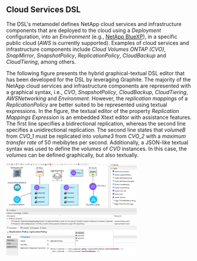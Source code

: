 ## Cloud Services DSL

The DSL's metamodel defines NetApp cloud services and infrastructure components that are deployed to the cloud using  a *Deployment* configuration, into an *Environment*  (e.g., [NetApp BlueXP](https://www.netapp.com/bluexp)), in a specific public cloud (*AWS* is currently supported). Examples of cloud services and infrastructure components include *Cloud Volumes ONTAP (CVO)*, *SnapMirror*, *SnapshotPolicy*, *ReplicationPolicy*, *CloudBackup* and *CloudTiering*, among others.


The following figure presents the hybrid graphical-textual DSL editor that has been developed for the DSL by leveraging Graphite. The majority of the NetApp cloud services and infrastructure components are represented with a graphical syntax, i.e., *CVO*, *SnapshotPolicy*, *CloudBackup*, *CloudTiering*, *AWSNetworking* and *Environment*. However, the *replication mappings* of a *ReplicationPolicy* are better suited to be represented using textual expressions. In the figure, the textual editor of the property *Replication Mappings Expression* is an embedded Xtext editor with assistance features. The first line specifies a bidirectional replication, whereas the second line specifies a unidirectional replication. The second line states that *volumeB* from *CVO_1* must be replicated into *volume3* from *CVO_2* with a *maximum transfer rate* of 50 mebibytes per second. Additionally, a JSON-like textual syntax was used to define the *volumes* of *CVO* instances. In this case, the *volumes* can be defined graphically, but also textually.

<img src="CloudServicesDsl.png" alt="Hybrid Graphical-Textual DSL Editor of the Cloud Services DSL" width="70%" />
